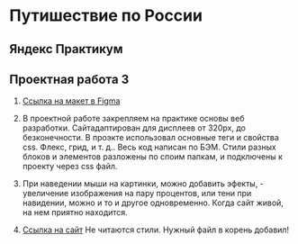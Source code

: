 # Путишествие по России 
## Яндекс Практикум
## Проектная работа 3
1. [Ссылка на макет в Figma](https://www.figma.com/file/OyRWEjU6wBwRe1hapzQoLx/Sprint-3%3A-Russia-%2F-desktop-%2B-mobile?node-id=28503%3A0)

2. В проектной работе закрепляем на практике основы веб разработки. 
Сайтадаптирован для дисплеев от 320px, до безконечности.
В проэкте использовал основные теги и свойства css. Флекс, грид, и т. д..
Весь код написан по БЭМ. Стили разных блоков и элементов разложены 
по споим папкам, и подключены к проекту через css файл. 

3. При наведении мыши на картинки, можно добавить эфекты, - увеличение
изображения на пару процентов, или тени при навидении, можно и то и другое
одновременно. Когда сайт живой, на нем приятно находится.

4. [Ссылка на сайт](https://lex26p.github.io/russian-travel/index.html)
Не читаются стили. Нужный файл в корень добавил!